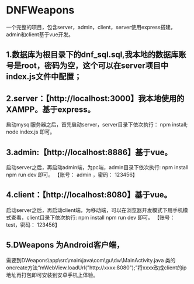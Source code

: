 # DNFWeapons
一个完整的项目，包含server，admin，client，server使用express搭建，admin和client基于vue开发。


## 1.数据库为根目录下的dnf_sql.sql,我本地的数据库账号是root，密码为空，这个可以在server项目中index.js文件中配置；

## 2.server：【http://localhost:3000】我本地使用的XAMPP。基于express。
  启动mysql服务器之后，首先启动server，server目录下依次执行：
  npm install;
  node index.js
  即可。

## 3.admin:【http://localhost:8886】基于vue。
  启动server之后，再启动admin端，为pc端，admin目录下依次执行:
  npm install
  npm run dev
  即可。
  【账号： admin ，密码： 123456】

## 4.client：【http://localhost:8080】基于vue。
  启动server之后，再启动client端，为移动端，可以在浏览器开发模式下用手机模式查看，client目录下依次执行:
  npm install
  npm run dev
  即可。
  【账号： test，密码： 123456】

## 5.DWeapons 为Android客户端，
  需要到DWeapons\app\src\main\java\com\gu\dw\MainActivity.java 类的oncreate方法“mWebView.loadUrl("http://xxxx:8080");”将xxxx改成client的ip地址再打包即可安装到安卓手机上体验。
